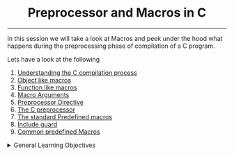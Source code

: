 <h1 align='center'>Preprocessor and Macros in C</h1>
<hr/>

In this session we will take a look at Macros and  peek under the hood what happens during the preprocessing phase of compilation  of a C program. 

Lets have a look at the following 

1. [Understanding the C compilation process](https://www.youtube.com/watch?v=eW5he5uFBNM)
2. [Object like macros](https://gcc.gnu.org/onlinedocs/gcc-5.1.0/cpp/Object-like-Macros.html#Object-like-Macros)
5. [Function  like macros ](https://www.ibm.com/docs/en/i/7.2?topic=directive-function-like-macros)
4. [Macro Arguments](https://gcc.gnu.org/onlinedocs/gcc-5.1.0/cpp/Macro-Arguments.html#Macro-Arguments)
5. [Preprocessor Directive](https://www.youtube.com/watch?v=X6HiYbY3Uak)
6. [The C preprocessor](https://www.cprogramming.com/tutorial/cpreprocessor.html)
7. [The standard Predefined macros](https://gcc.gnu.org/onlinedocs/gcc-5.1.0/cpp/Standard-Predefined-Macros.html#Standard-Predefined-Macros)
8. [Include guard](https://en.wikipedia.org/wiki/Include_guard)
9. [Common predefined Macros](https://gcc.gnu.org/onlinedocs/gcc-5.1.0/cpp/Common-Predefined-Macros.html#Common-Predefined-Macros)


<details>
<summary>General Learning Objectives</summary>
<br/>
After going through the above resources, you should be able to explain to anyone the following without the help of Google
<li></li>
</details>